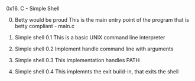 0x16. C - Simple Shell

0. Betty would be proud
This is the main entry point of the program that is betty compliant - main.c

1. Simple shell 0.1
This is a basic UNIX command line interpreter

2. Simple shell 0.2
Implement handle command line with arguments

3. Simple shell 0.3
This implementation handles PATH

4. Simple shell 0.4
This implemnts the exit build-in, that exits the shell
